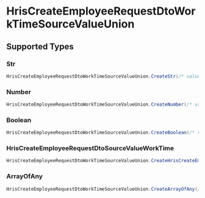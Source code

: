 # HrisCreateEmployeeRequestDtoWorkTimeSourceValueUnion


## Supported Types

### Str

```csharp
HrisCreateEmployeeRequestDtoWorkTimeSourceValueUnion.CreateStr(/* values here */);
```

### Number

```csharp
HrisCreateEmployeeRequestDtoWorkTimeSourceValueUnion.CreateNumber(/* values here */);
```

### Boolean

```csharp
HrisCreateEmployeeRequestDtoWorkTimeSourceValueUnion.CreateBoolean(/* values here */);
```

### HrisCreateEmployeeRequestDtoSourceValueWorkTime

```csharp
HrisCreateEmployeeRequestDtoWorkTimeSourceValueUnion.CreateHrisCreateEmployeeRequestDtoSourceValueWorkTime(/* values here */);
```

### ArrayOfAny

```csharp
HrisCreateEmployeeRequestDtoWorkTimeSourceValueUnion.CreateArrayOfAny(/* values here */);
```
